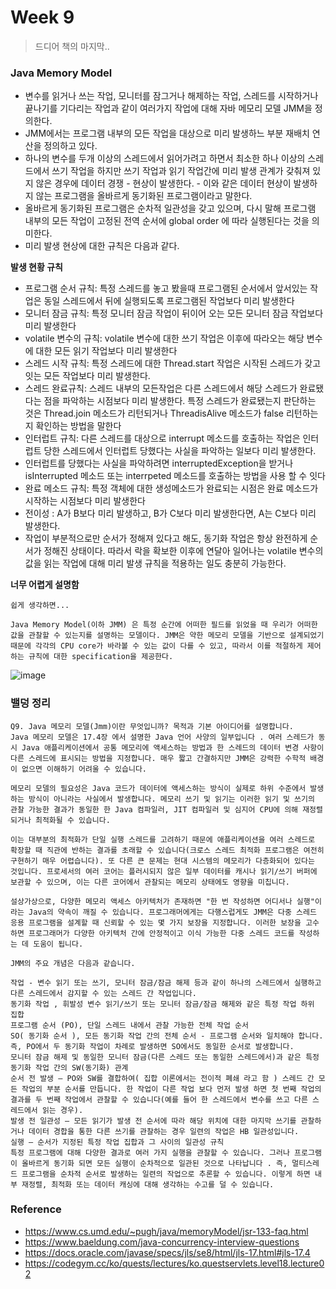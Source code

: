 # Week 9
> 드디어 책의 마지막..

### Java Memory Model

- 변수를 읽거나 쓰는 작업, 모니터를 잠그거나 해제하는 작업, 스레드를 시작하거나 끝나기를 기다리는 작업과 같이 여러가지 작업에 대해 자바 메모리 모델 JMM을 정의한다.
- JMM에서는 프로그램 내부의 모든 작업을 대상으로 미리 발생하느 부분 재배치 연산을 정의하고 있다.
- 하나의 변수를 두개 이상의 스레드에서 읽어가려고 하면서 최소한 하나 이상의 스레드에서 쓰기 작업을 하지만 쓰기 작업과 읽기 작업간에 미리 발생 관계가 갖춰져 있지 않은 경우에 데이터 경쟁 - 현상이 발생한다. - 이와 같은 데이터 현상이 발생하지 않는 프로그램을 올바르게 동기화된 프로그램이라고 말한다.
- 올바르게 동기화된 프로그램은 순차적 일관성을 갖고 있으며, 다시 말해 프로그램 내부의 모든 작업이 고정된 전역 순서에 global order 에 따라 실행된다는 것을 의미한다.
- 미리 발생 현상에 대한 규칙은 다음과 같다.

**발생 현황 규칙**

- 프로그램 순서 규칙: 특정 스레드를 놓고 봤을때 프로그램된 순서에서 앞서있는 작업은 동일 스레드에서 뒤에 실행되도록 프로그램된 작업보다 미리 발생한다
- 모니터 잠금 규칙: 특정 모니터 잠금 작업이 뒤이어 오는 모든 모니터 잠금 작업보다 미리 발생한다
- volatile 변수의 규칙: volatile 변수에 대한 쓰기 작업은 이후에 따라오는 해당 변수에 대한 모든 읽기 작업보다 미리 발생한다
- 스레드 시작 규칙: 특정 스레드에 대한 Thread.start 작업은 시작된 스레드가 갖고 잇는 모든 작업보다 미리 발생한다.
- 스레드 완료규칙: 스레드 내부의 모든작업은 다른 스레드에서 해당 스레드가 완료됐다는 점을 파악하는 시점보다 미리 발생한다. 특정 스레드가 완료됐는지 판단하는 것은 Thread.join 메소드가 리턴되거나 ThreadisAlive 메소드가 false 리턴하는지 확인하는 방법을 말한다
- 인터럽트 규칙: 다른 스레드를 대상으로 interrupt 메소드를 호출하는 작업은 인터럽트 당한 스레드에서 인터럽트 당했다는 사실을 파악하는 일보다 미리 발생한다.
- 인터럽트를 당했다는 사실을 파악하려면 interruptedException을 받거나 isInterrupted 메소드 또는 interrpeted 메소드를 호출하는 방법을 사용 할 수 잇다
- 완료 메소드 규칙: 특정 객체에 대한 생성메소드가 완료되는 시점은 완료 메소드가 시작하는 시점보다 미리 발생한다
- 전이성 : A가 B보다 미리 발생하고, B가 C보다 미리 발생한다면, A는 C보다 미리 발생한다.
- 작업이 부분적으로만 순서가 정해져 있다고 해도, 동기화 작업은 항상 완전하게 순서가 정해진 상태이다. 따라서 락을 확보한 이후에 연달아 일어나는 volatile 변수의 값을 읽는 작업에 대해 미리 발생 규칙을 적용하는 일도 충분히 가능한다.

**너무 어렵게 설명함**
```
쉽게 생각하면...

Java Memory Model(이하 JMM) 은 특정 순간에 어떠한 필드를 읽었을 때 우리가 어떠한 값을 관찰할 수 있는지를 설명하는 모델이다. JMM은 약한 메모리 모델을 기반으로 설계되었기 때문에 각각의 CPU core가 바라볼 수 있는 값이 다를 수 있고, 따라서 이를 적절하게 제어하는 규칙에 대한 specification을 제공한다.
```


![image](https://github.com/DongGeon0908/java-cafe-java-deep-dive-2024/assets/50691225/ed2c6256-8fa2-4446-ab78-23b2f7dfd526)


### 밸덩 정리
```
Q9. Java 메모리 모델(Jmm)이란 무엇입니까? 목적과 기본 아이디어를 설명합니다.
Java 메모리 모델은 17.4장 에서 설명한 Java 언어 사양의 일부입니다 . 여러 스레드가 동시 Java 애플리케이션에서 공통 메모리에 액세스하는 방법과 한 스레드의 데이터 변경 사항이 다른 스레드에 표시되는 방법을 지정합니다. 매우 짧고 간결하지만 JMM은 강력한 수학적 배경이 없으면 이해하기 어려울 수 있습니다.

메모리 모델의 필요성은 Java 코드가 데이터에 액세스하는 방식이 실제로 하위 수준에서 발생하는 방식이 아니라는 사실에서 발생합니다. 메모리 쓰기 및 읽기는 이러한 읽기 및 쓰기의 관찰 가능한 결과가 동일한 한 Java 컴파일러, JIT 컴파일러 및 심지어 CPU에 의해 재정렬되거나 최적화될 수 있습니다.

이는 대부분의 최적화가 단일 실행 스레드를 고려하기 때문에 애플리케이션을 여러 스레드로 확장할 때 직관에 반하는 결과를 초래할 수 있습니다(크로스 스레드 최적화 프로그램은 여전히 ​​구현하기 매우 어렵습니다). 또 다른 큰 문제는 현대 시스템의 메모리가 다층화되어 있다는 것입니다. 프로세서의 여러 코어는 플러시되지 않은 일부 데이터를 캐시나 읽기/쓰기 버퍼에 보관할 수 있으며, 이는 다른 코어에서 관찰되는 메모리 상태에도 영향을 미칩니다.

설상가상으로, 다양한 메모리 액세스 아키텍처가 존재하면 "한 번 작성하면 어디서나 실행"이라는 Java의 약속이 깨질 수 있습니다. 프로그래머에게는 다행스럽게도 JMM은 다중 스레드 응용 프로그램을 설계할 때 신뢰할 수 있는 몇 가지 보장을 지정합니다. 이러한 보장을 고수하면 프로그래머가 다양한 아키텍처 간에 안정적이고 이식 가능한 다중 스레드 코드를 작성하는 데 도움이 됩니다.

JMM의 주요 개념은 다음과 같습니다.

작업 - 변수 읽기 또는 쓰기, 모니터 잠금/잠금 해제 등과 같이 하나의 스레드에서 실행하고 다른 스레드에서 감지할 수 있는 스레드 간 작업입니다.
동기화 작업 , 휘발성 변수 읽기/쓰기 또는 모니터 잠금/잠금 해제와 같은 특정 작업 하위 집합
프로그램 순서 (PO), 단일 스레드 내에서 관찰 가능한 전체 작업 순서
SO( 동기화 순서 ), 모든 동기화 작업 간의 전체 순서 - 프로그램 순서와 일치해야 합니다. 즉, PO에서 두 동기화 작업이 차례로 발생하면 SO에서도 동일한 순서로 발생합니다.
모니터 잠금 해제 및 동일한 모니터 잠금(다른 스레드 또는 동일한 스레드에서)과 같은 특정 동기화 작업 간의 SW(동기화) 관계
순서 전 발생 — PO와 SW를 결합하여( 집합 이론에서는 전이적 폐쇄 라고 함 ) 스레드 간 모든 작업의 ​​부분 순서를 만듭니다. 한 작업이 다른 작업 보다 먼저 발생 하면 첫 번째 작업의 결과를 두 번째 작업에서 관찰할 수 있습니다(예를 들어 한 스레드에서 변수를 쓰고 다른 스레드에서 읽는 경우).
발생 전 일관성 — 모든 읽기가 발생 전 순서에 따라 해당 위치에 대한 마지막 쓰기를 관찰하거나 데이터 경합을 통한 다른 쓰기를 관찰하는 경우 일련의 작업은 HB 일관성입니다.
실행 — 순서가 지정된 특정 작업 집합과 그 사이의 일관성 규칙
특정 프로그램에 대해 다양한 결과로 여러 가지 실행을 관찰할 수 있습니다. 그러나 프로그램이 올바르게 동기화 되면 모든 실행이 순차적으로 일관된 것으로 나타납니다 . 즉, 멀티스레드 프로그램을 순차적 순서로 발생하는 일련의 작업으로 추론할 수 있습니다. 이렇게 하면 내부 재정렬, 최적화 또는 데이터 캐싱에 대해 생각하는 수고를 덜 수 있습니다.
```



### Reference
- https://www.cs.umd.edu/~pugh/java/memoryModel/jsr-133-faq.html
- https://www.baeldung.com/java-concurrency-interview-questions
- https://docs.oracle.com/javase/specs/jls/se8/html/jls-17.html#jls-17.4
- https://codegym.cc/ko/quests/lectures/ko.questservlets.level18.lecture02
